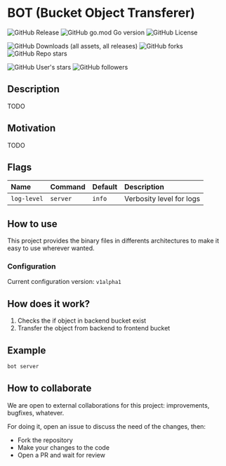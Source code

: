 # BOT (Bucket Object Transferer)

![GitHub Release](https://img.shields.io/github/v/release/sebastocorp/bot)
![GitHub go.mod Go version](https://img.shields.io/github/go-mod/go-version/sebastocorp/bot)
![GitHub License](https://img.shields.io/github/license/sebastocorp/bot)

![GitHub Downloads (all assets, all releases)](https://img.shields.io/github/downloads/sebastocorp/bot/total)
![GitHub forks](https://img.shields.io/github/forks/sebastocorp/bot)
![GitHub Repo stars](https://img.shields.io/github/stars/sebastocorp/bot)

![GitHub User's stars](https://img.shields.io/github/stars/sebastocorp)
![GitHub followers](https://img.shields.io/github/followers/sebastocorp)

## Description

TODO

## Motivation

TODO

## Flags

| Name                  | Command  | Default                              | Description |
|:---                   |:---      |:---                                  |:---         |
| `log-level`           | `server` | `info`                               | Verbosity level for logs |

## How to use

This project provides the binary files in differents architectures to make it easy to use wherever wanted.

### Configuration

Current configuration version: `v1alpha1`

## How does it work?

1. Checks the if object in backend bucket exist
2. Transfer the object from backend to frontend bucket

## Example

```sh
bot server
```

## How to collaborate

We are open to external collaborations for this project: improvements, bugfixes, whatever.

For doing it, open an issue to discuss the need of the changes, then:

- Fork the repository
- Make your changes to the code
- Open a PR and wait for review
